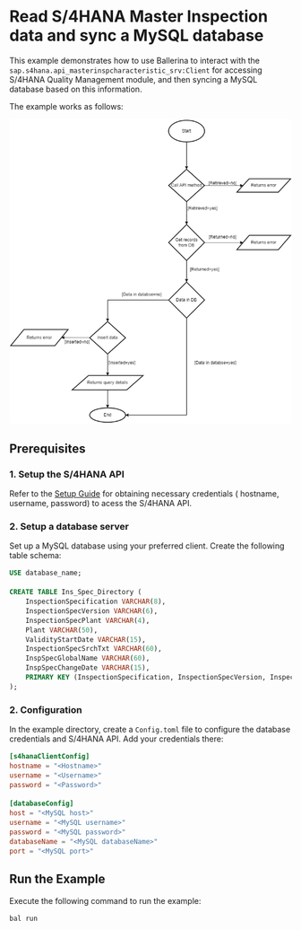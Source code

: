 # Read S/4HANA Master Inspection data and sync a MySQL database

This example demonstrates how to use Ballerina to interact with the `sap.s4hana.api_masterinspcharacteristic_srv:Client` for accessing S/4HANA Quality Management module, and then syncing a MySQL database based on this information.

The example works as follows:

![example workflow](..\SAP-to-Database\SAPtoDBworkflow.png)
 
## Prerequisites

### 1. Setup the S/4HANA API

Refer to the [Setup Guide](https://central.ballerina.io/ballerinax/sap/latest#setup-guide) for obtaining necessary credentials (
hostname, username, password) to acess the S/4HANA API.

### 2. Setup a database server
Set up a MySQL database using your preferred client. Create the following table schema:

```sql
USE database_name;

CREATE TABLE Ins_Spec_Directory (
    InspectionSpecification VARCHAR(8),
    InspectionSpecVersion VARCHAR(6),
    InspectionSpecPlant VARCHAR(4),
    Plant VARCHAR(50),
    ValidityStartDate VARCHAR(15),
    InspectionSpecSrchTxt VARCHAR(60),
    InspSpecGlobalName VARCHAR(60),
    InspSpecChangeDate VARCHAR(15),
    PRIMARY KEY (InspectionSpecification, InspectionSpecVersion, InspectionSpecPlant)
);
```

### 2. Configuration

In the example directory, create a `Config.toml` file to configure the database credentials and S/4HANA API. Add your credentials there:

```toml
[s4hanaClientConfig]
hostname = "<Hostname>"
username = "<Username>"
password = "<Password>"

[databaseConfig]
host = "<MySQL host>"
username = "<MySQL username>"
password = "<MySQL password>"
databaseName = "<MySQL databaseName>"
port = "<MySQL port>"
```

## Run the Example

Execute the following command to run the example:

```bash
bal run
```
